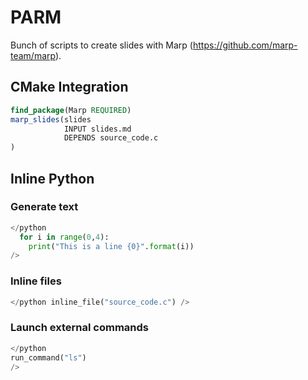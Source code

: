 # PARM

Bunch of scripts to create slides with Marp (https://github.com/marp-team/marp).

## CMake Integration

```cmake
find_package(Marp REQUIRED)
marp_slides(slides
            INPUT slides.md
            DEPENDS source_code.c
)
```

## Inline Python

### Generate text

```python
</python
  for i in range(0,4):
    print("This is a line {0}".format(i))
/>
```

### Inline files 

```python
</python inline_file("source_code.c") />
```

### Launch external commands 

```python
</python
run_command("ls")
/>
```
